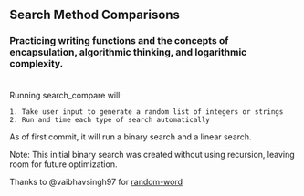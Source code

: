 ## Search Method Comparisons
### Practicing writing functions and the concepts of encapsulation,  algorithmic thinking, and logarithmic complexity.</br></br>

Running search_compare will:

    1. Take user input to generate a random list of integers or strings 
    2. Run and time each type of search automatically


As of first commit,  it will run a binary search and a linear search. 

Note: This initial binary search was created without using recursion, leaving room for future optimization.

Thanks to @vaibhavsingh97 for <a href = 'https://github.com/vaibhavsingh97/random-word'>random-word<a>
